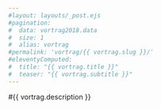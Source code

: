 ```yaml
---
#layout: layouts/_post.ejs
#pagination:
#  data: vortrag2018.data
#  size: 1
#  alias: vortrag
#permalink: 'vortrag/{{ vortrag.slug }}/'
#eleventyComputed:
#  title: "{{ vortrag.title }}"
#  teaser: "{{ vortrag.subtitle }}"
---
```



#{{ vortrag.description }}

